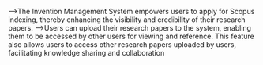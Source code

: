 -->The Invention Management System empowers users to apply for Scopus indexing, thereby enhancing the visibility and
credibility of their research papers.
-->Users can upload their research papers to the system, enabling them to be accessed by other users for viewing and
reference. This feature also allows users to access other research papers uploaded by users, facilitating knowledge sharing
and collaboration
